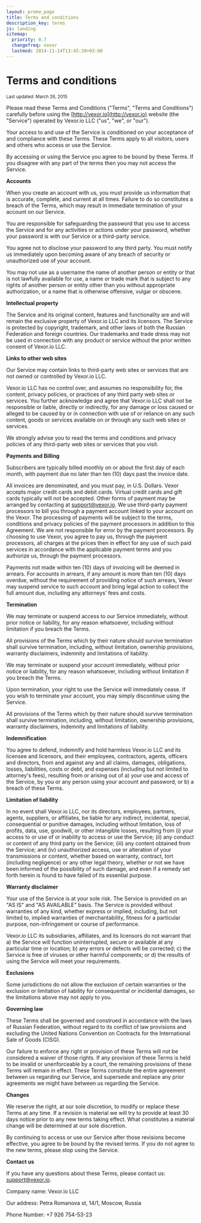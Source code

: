 ```yaml
---
layout: promo_page
title: Terms and conditions
description_key: terms
js: landing
sitemap:
  priority: 0.7
  changefreq: never
  lastmod: 2014-11-14T13:45:20+03:00
---
```


Terms and conditions
====================

<small>Last updated: March 26, 2015</small>

Please read these Terms and Conditions ("Terms", "Terms and Conditions")
carefully before using the [http://vexor.io](http://vexor.io) website (the
"Service") operated by Vexor.io LLC ("us", "we", or "our").

Your access to and use of the Service is conditioned on your acceptance of and
compliance with these Terms. These Terms apply to all visitors, users and
others who access or use the Service.

By accessing or using the Service you agree to be bound by these Terms. If you
disagree with any part of the terms then you may not access the Service.

__Accounts__

When you create an account with us, you must provide us information that is
accurate, complete, and current at all times. Failure to do so constitutes a
breach of the Terms, which may result in immediate termination of your account
on our Service.

You are responsible for safeguarding the password that you use to access the
Service and for any activities or actions under your password, whether your
password is with our Service or a third-party service.

You agree not to disclose your password to any third party. You must notify us
immediately upon becoming aware of any breach of security or unauthorized use
of your account.

You may not use as a username the name of another person or entity or that is
not lawfully available for use, a name or trade mark that is subject to any
rights of another person or entity other than you without appropriate
authorization, or a name that is otherwise offensive, vulgar or obscene.

__Intellectual property__

The Service and its original content, features and functionality are and will
remain the exclusive property of Vexor.io LLC and its licensors. The Service is
protected by copyright, trademark, and other laws of both the Russian Federation
and foreign countries. Our trademarks and trade dress may not be used in
connection with any product or service without the prior written consent of
Vexor.io LLC.

__Links to other web sites__

Our Service may contain links to third-party web sites or services that are not
owned or controlled by Vexor.io LLC.

Vexor.io LLC has no control over, and assumes no responsibility for, the content,
privacy policies, or practices of any third party web sites or services. You
further acknowledge and agree that Vexor.io LLC shall not be responsible or
liable, directly or indirectly, for any damage or loss caused or alleged to be
caused by or in connection with use of or reliance on any such content, goods
or services available on or through any such web sites or services.

We strongly advise you to read the terms and conditions and privacy policies of
any third-party web sites or services that you visit.

__Payments and Billing__

Subscribers are typically billed monthly on or about the first day of each month, with payment due no later than ten (10) days past the invoice date.

All invoices are denominated, and you must pay, in U.S. Dollars. Vexor accepts major credit cards and debit cards. Virtual credit cards and gift cards typically will not be accepted. Other forms of payment may be arranged by contacting at [support@vexor.io](mailto:support@vexor.io). We use third-party payment processors to bill you through a payment account linked to your account on the Vexor. The processing of payments will be subject to the terms, conditions and privacy policies of the payment processors in addition to this Agreement. We are not responsible for error by the payment processors. By choosing to use Vexor, you agree to pay us, through the payment processors, all charges at the prices then in effect for any use of such paid services in accordance with the applicable payment terms and you authorize us, through the payment processors.

Payments not made within ten (10) days of invoicing will be deemed in arrears. For accounts in arrears, if any amount is more than ten (10) days overdue, without the requirement of providing notice of such arrears, Vexor may suspend service to such account and bring legal action to collect the full amount due, including any attorneys’ fees and costs.

__Termination__

We may terminate or suspend access to our Service immediately, without prior
notice or liability, for any reason whatsoever, including without limitation if
you breach the Terms.

All provisions of the Terms which by their nature should survive termination
shall survive termination, including, without limitation, ownership provisions,
warranty disclaimers, indemnity and limitations of liability.

We may terminate or suspend your account immediately, without prior notice or
liability, for any reason whatsoever, including without limitation if you
breach the Terms.

Upon termination, your right to use the Service will immediately cease. If you
wish to terminate your account, you may simply discontinue using the Service.

All provisions of the Terms which by their nature should survive termination
shall survive termination, including, without limitation, ownership provisions,
warranty disclaimers, indemnity and limitations of liability.

__Indemnification__

You agree to defend, indemnify and hold harmless Vexor.io LLC and its licensee
and licensors, and their employees, contractors, agents, officers and
directors, from and against any and all claims, damages, obligations, losses,
liabilities, costs or debt, and expenses (including but not limited to
attorney's fees), resulting from or arising out of a) your use and access of
the Service, by you or any person using your account and password, or b) a
breach of these Terms.

__Limitation of liability__

In no event shall Vexor.io LLC, nor its directors, employees, partners, agents,
suppliers, or affiliates, be liable for any indirect, incidental, special,
consequential or punitive damages, including without limitation, loss of
profits, data, use, goodwill, or other intangible losses, resulting from (i)
your access to or use of or inability to access or use the Service; (ii) any
conduct or content of any third party on the Service; (iii) any content
obtained from the Service; and (iv) unauthorized access, use or alteration of
your transmissions or content, whether based on warranty, contract, tort
(including negligence) or any other legal theory, whether or not we have been
informed of the possibility of such damage, and even if a remedy set forth
herein is found to have failed of its essential purpose.

__Warranty disclaimer__

Your use of the Service is at your sole risk. The Service is provided on an "AS
IS" and "AS AVAILABLE" basis. The Service is provided without warranties of any
kind, whether express or implied, including, but not limited to, implied
warranties of merchantability, fitness for a particular purpose,
non-infringement or course of performance.

Vexor.io LLC its subsidiaries, affiliates, and its licensors do not warrant that
a) the Service will function uninterrupted, secure or available at any
particular time or location; b) any errors or defects will be corrected; c) the
Service is free of viruses or other harmful components; or d) the results of
using the Service will meet your requirements.

__Exclusions__

Some jurisdictions do not allow the exclusion of certain warranties or the
exclusion or limitation of liability for consequential or incidental damages,
so the limitations above may not apply to you.

__Governing law__

These Terms shall be governed and construed in accordance with the laws of
Russian Federation, without regard to its conflict of law provisions and excluding
the United Nations Convention on Contracts for the International Sale of Goods
(CISG).

Our failure to enforce any right or provision of these Terms will not be
considered a waiver of those rights. If any provision of these Terms is held to
be invalid or unenforceable by a court, the remaining provisions of these Terms
will remain in effect. These Terms constitute the entire agreement between us
regarding our Service, and supersede and replace any prior agreements we might
have between us regarding the Service.

__Changes__

We reserve the right, at our sole discretion, to modify or replace these Terms
at any time. If a revision is material we will try to provide at least 30 days
notice prior to any new terms taking effect. What constitutes a material change
will be determined at our sole discretion.

By continuing to access or use our Service after those revisions become
effective, you agree to be bound by the revised terms. If you do not agree to
the new terms, please stop using the Service.

__Contact us__

If you have any questions about these Terms, please contact us: [support@vexor.io](mailto:support@vexor.io).

Company name: Vexor.io LLC

Our address: Petra Romanova st, 14/1, Moscow, Russia

Phone Number: +7 926 754-53-23
